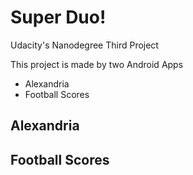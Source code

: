 # Super Duo!

Udacity's Nanodegree Third Project  

This project is made by two Android Apps  

- Alexandria
- Football Scores

## Alexandria

## Football Scores
